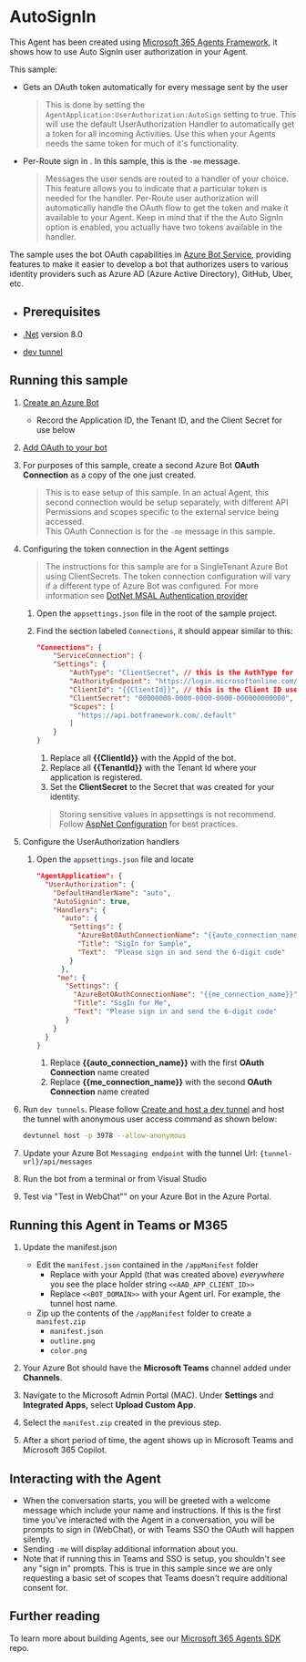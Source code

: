﻿# AutoSignIn

This Agent has been created using [Microsoft 365 Agents Framework](https://github.com/microsoft/agents-for-net), it shows how to use Auto SignIn user authorization in your Agent.

This sample:
- Gets an OAuth token automatically for every message sent by the user
  > This is done by setting the `AgentApplication:UserAuthorization:AutoSign` setting to true.  This will use the default UserAuthorization Handler to automatically get a token for all incoming Activities.  Use this when your Agents needs the same token for much of it's functionality.
- Per-Route sign in .  In this sample, this is the `-me` message.
  > Messages the user sends are routed to a handler of your choice.  This feature allows you to indicate that a particular token is needed for the handler.  Per-Route user authorization will automatically handle the OAuth flow to get the token and make it available to your Agent.  Keep in mind that if the the Auto SignIn option is enabled, you actually have two tokens available in the handler.

The sample uses the bot OAuth capabilities in [Azure Bot Service](https://docs.botframework.com), providing features to make it easier to develop a bot that authorizes users to various identity providers such as Azure AD (Azure Active Directory), GitHub, Uber, etc.

- ## Prerequisites

-  [.Net](https://dotnet.microsoft.com/en-us/download/dotnet/8.0) version 8.0
-  [dev tunnel](https://learn.microsoft.com/en-us/azure/developer/dev-tunnels/get-started?tabs=windows)

## Running this sample

1. [Create an Azure Bot](https://aka.ms/AgentsSDK-CreateBot)
   - Record the Application ID, the Tenant ID, and the Client Secret for use below

1. [Add OAuth to your bot](https://aka.ms/AgentsSDK-AddAuth)

1. For purposes of this sample, create a second Azure Bot **OAuth Connection** as a copy of the one just created.
   > This is to ease setup of this sample.  In an actual Agent, this second connection would be setup separately, with different API Permissions and scopes specific to the external service being accessed. \
   > This OAuth Connection is for the `-me` message in this sample.   

1. Configuring the token connection in the Agent settings
   > The instructions for this sample are for a SingleTenant Azure Bot using ClientSecrets.  The token connection configuration will vary if a different type of Azure Bot was configured.  For more information see [DotNet MSAL Authentication provider](https://aka.ms/AgentsSDK-DotNetMSALAuth)

   1. Open the `appsettings.json` file in the root of the sample project.

   1. Find the section labeled `Connections`,  it should appear similar to this:

      ```json
      "Connections": {
          "ServiceConnection": {
          "Settings": {
              "AuthType": "ClientSecret", // this is the AuthType for the connection, valid values can be found in Microsoft.Agents.Authentication.Msal.Model.AuthTypes.  The default is ClientSecret.
              "AuthorityEndpoint": "https://login.microsoftonline.com/{{TenantId}}",
              "ClientId": "{{ClientId}}", // this is the Client ID used for the connection.
              "ClientSecret": "00000000-0000-0000-0000-000000000000", // this is the Client Secret used for the connection.
              "Scopes": [
                "https://api.botframework.com/.default"
              ]
          }
      }
      ```

      1. Replace all **{{ClientId}}** with the AppId of the bot.
      1. Replace all **{{TenantId}}** with the Tenant Id where your application is registered.
      1. Set the **ClientSecret** to the Secret that was created for your identity.
      
      > Storing sensitive values in appsettings is not recommend.  Follow [AspNet Configuration](https://learn.microsoft.com/en-us/aspnet/core/fundamentals/configuration/?view=aspnetcore-9.0) for best practices.

1. Configure the UserAuthorization handlers
   1. Open the `appsettings.json` file and locate
      ```json
      "AgentApplication": {
        "UserAuthorization": {
          "DefaultHandlerName": "auto",
          "AutoSignin": true,
          "Handlers": {
            "auto": {
              "Settings": {
                "AzureBotOAuthConnectionName": "{{auto_connection_name}}",
                "Title": "SigIn for Sample",
                "Text":  "Please sign in and send the 6-digit code"
              }
            },
           "me": {
             "Settings": {
               "AzureBotOAuthConnectionName": "{{me_connection_name}}",
               "Title": "SigIn for Me",
               "Text": "Please sign in and send the 6-digit code"
             }
          }
        }
      }
      ```

      1. Replace **{{auto_connection_name}}** with the first **OAuth Connection** name created
      1. Replace **{{me_connection_name}}** with the second **OAuth Connection** name created

1. Run `dev tunnels`. Please follow [Create and host a dev tunnel](https://learn.microsoft.com/en-us/azure/developer/dev-tunnels/get-started?tabs=windows) and host the tunnel with anonymous user access command as shown below:

   ```bash
   devtunnel host -p 3978 --allow-anonymous
   ```

1. Update your Azure Bot ``Messaging endpoint`` with the tunnel Url:  `{tunnel-url}/api/messages`

1. Run the bot from a terminal or from Visual Studio

1. Test via "Test in WebChat"" on your Azure Bot in the Azure Portal.

## Running this Agent in Teams or M365

1. Update the manifest.json
   - Edit the `manifest.json` contained in the `/appManifest` folder
     - Replace with your AppId (that was created above) *everywhere* you see the place holder string `<<AAD_APP_CLIENT_ID>>`
     - Replace `<<BOT_DOMAIN>>` with your Agent url.  For example, the tunnel host name.
   - Zip up the contents of the `/appManifest` folder to create a `manifest.zip`
     - `manifest.json`
     - `outline.png`
     - `color.png`

1. Your Azure Bot should have the **Microsoft Teams** channel added under **Channels**.

1. Navigate to the Microsoft Admin Portal (MAC). Under **Settings** and **Integrated Apps,** select **Upload Custom App**.

1. Select the `manifest.zip` created in the previous step. 

1. After a short period of time, the agent shows up in Microsoft Teams and Microsoft 365 Copilot.

## Interacting with the Agent

- When the conversation starts, you will be greeted with a welcome message which include your name and instructions.  If this is the first time you've interacted with the Agent in a conversation, you will be prompts to sign in (WebChat), or with Teams SSO the OAuth will happen silently.
- Sending `-me` will display additional information about you.
- Note that if running this in Teams and SSO is setup, you shouldn't see any "sign in" prompts.  This is true in this sample since we are only requesting a basic set of scopes that Teams doesn't require additional consent for.

## Further reading
To learn more about building Agents, see our [Microsoft 365 Agents SDK](https://github.com/microsoft/agents) repo.

